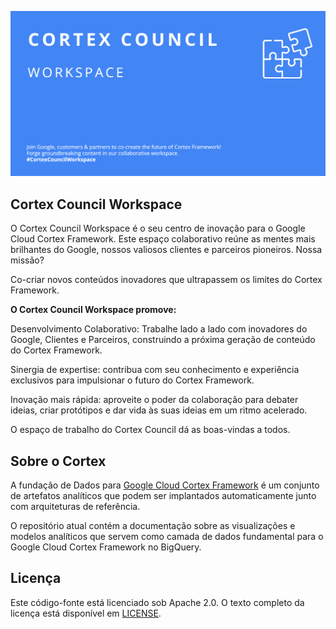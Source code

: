![Cortex Social Card](../assets/images/CortexCouncilSC.png)

## **Cortex Council Workspace**

O Cortex Council Workspace é o seu centro de inovação para o Google Cloud Cortex Framework. 
Este espaço colaborativo reúne as mentes mais brilhantes do Google, nossos valiosos clientes e parceiros pioneiros. Nossa missão? 

Co-criar novos conteúdos inovadores que ultrapassem os limites do Cortex Framework.


**O Cortex Council Workspace promove:**


Desenvolvimento Colaborativo: Trabalhe lado a lado com inovadores do Google, Clientes e Parceiros, construindo a próxima geração de conteúdo do Cortex Framework.

Sinergia de expertise: contribua com seu conhecimento e experiência exclusivos para impulsionar o futuro do Cortex Framework.

Inovação mais rápida: aproveite o poder da colaboração para debater ideias, criar protótipos e dar vida às suas ideias em um ritmo acelerado.

O espaço de trabalho do Cortex Council dá as boas-vindas a todos.


## **Sobre o Cortex**

A fundação de Dados para [Google Cloud Cortex Framework](https://cloud.google.com/solutions/cortex) é um conjunto de artefatos analíticos que podem ser implantados automaticamente junto com arquiteturas de referência.

O repositório atual contém a documentação sobre as visualizações e modelos analíticos que servem como camada de dados fundamental para o Google Cloud Cortex Framework no BigQuery.


## **Licença**
Este código-fonte está licenciado sob Apache 2.0. O texto completo da licença está disponível em [LICENSE](https://github.com/CortexCouncilWorkspace/CCWSite/blob/main/LICENSE).